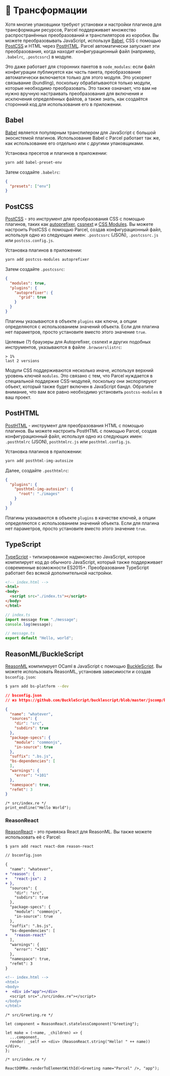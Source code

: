 # 🐠 Трансформации

Хотя многие упаковщики требуют установки и настройки плагинов для трансформации ресурсов, Parcel поддерживает множество распространённых преобразований и транспиляторов из коробки. Вы можете преобразовывать JavaScript, используя [Babel](https://babeljs.io), CSS с помощью [PostCSS](http://postcss.org) и HTML через [PostHTML](https://github.com/posthtml/posthtml). Parcel автоматически запускает эти преобразования, когда находит конфигурационный файл (например, `.babelrc`, `.postcssrc`) в модуле.

Это даже работает для сторонних пакетов в `node_modules`: если файл конфигурации публикуется как часть пакета, преобразование автоматически включается только для этого модуля. Это ускоряет связывание (bundling), поскольку обрабатываются только модули, которые необходимо преобразовать. Это также означает, что вам не нужно вручную настраивать преобразования для включения и исключения определённых файлов, а также знать, как создаётся сторонний код для использования его в приложении.

## Babel

[Babel](https://babeljs.io) является популярным транспилером для JavaScript с большой экосистемой плагинов. Использование Babel с Parcel работает так же, как использование его отдельно или с другими упаковщиками.

Установка пресетов и плагинов в приложении:

```bash
yarn add babel-preset-env
```

Затем создайте `.babelrc`:

```json
{
  "presets": ["env"]
}
```

## PostCSS

[PostCSS](http://postcss.org) - это инструмент для преобразования CSS с помощью плагинов, таких как [autoprefixer](https://github.com/postcss/autoprefixer), [cssnext](http://cssnext.io/) и [CSS Modules](https://github.com/css-modules/css-modules). Вы можете настроить PostCSS с помощью Parcel, создав конфигурационный файл, используя одно из следующих имен: `.postcssrc` (JSON), `.postcssrc.js` или `postcss.config.js`.

Установка плагинов в приложении:

```bash
yarn add postcss-modules autoprefixer
```

Затем создайте `.postcssrc`:

```json
{
  "modules": true,
  "plugins": {
    "autoprefixer": {
      "grid": true
    }
  }
}
```

Плагины указываются в объекте `plugins` как ключи, а опции определяются с использованием значений объекта. Если для плагина нет параметров, просто установите вместо этого значение `true`.

Целевые (?) браузеры для Autoprefixer, cssnext и других подобных инструментов, указываются в файле `.browserslistrc`:

```
> 1%
last 2 versions
```

Модули CSS поддерживаются несколько иначе, используя верхний уровень ключей `modules`. Это связано с тем, что Parcel нуждается в специальной поддержке CSS-модулей, поскольку они экспортируют объект, который также будет включен в JavaScript бандл. Обратите внимание, что вам все равно необходимо установить `postcss-modules` в ваш проект.

## PostHTML

[PostHTML](https://github.com/posthtml/posthtml) - инструмент для преобразования HTML с помощью плагинов. Вы можете настроить PostHTML с помощью Parcel, создав конфигурационный файл, используя одно из следующих имен: `.posthtmlrc` (JSON), `posthtmlrc.js` или `posthtml.config.js`.

Установка плагинов в приложении:

```bash
yarn add posthtml-img-autosize
```

Далее, создайте `.posthtmlrc`:

```json
{
  "plugins": {
    "posthtml-img-autosize": {
      "root": "./images"
    }
  }
}
```

Плагины указываются в объекте `plugins` в качестве ключей, а опции определяются с использованием значений объекта. Если для плагина нет параметров, просто установите вместо этого значение `true`.

## TypeScript

[TypeScript](https://www.typescriptlang.org/) - типизированное надмножество  JavaScript, которое компилирует код до обычного JavaScript, который также поддерживает современные возможности ES2015+. Преобразование TypeScript работает без всякой дополнительной настройки.

```html
<!-- index.html -->
<html>
<body>
  <script src="./index.ts"></script>
</body>
</html>
```

```typescript
// index.ts
import message from "./message";
console.log(message);
```

```typescript
// message.ts
export default "Hello, world";
```

## ReasonML/BuckleScript

[ReasonML](https://reasonml.github.io/) компилирует OCaml в JavaScript с помощью [BuckleScript](https://bucklescript.github.io). Вы можете использовать ReasonML, установив зависимости и создав `bsconfig.json`:

```bash
$ yarn add bs-platform --dev
```

```json
// bsconfig.json
// из https://github.com/BuckleScript/bucklescript/blob/master/jscomp/bsb/templates/basic-reason/bsconfig.json

{
  "name": "whatever",
  "sources": {
    "dir": "src",
    "subdirs": true
  },
  "package-specs": {
    "module": "commonjs",
    "in-source": true
  },
  "suffix": ".bs.js",
  "bs-dependencies": [
  ],
  "warnings": {
    "error": "+101"
  },
  "namespace": true,
  "refmt": 3
}
```

```reason
/* src/index.re */
print_endline("Hello World");
```

### ReasonReact

[ReasonReact](https://reasonml.github.io/reason-react/) - это привязка React для ReasonML. Вы также можете использовать её с Parcel:

```bash
$ yarn add react react-dom reason-react
```

```diff
// bsconfig.json

{
  "name": "whatever",
+ "reason": {
+   "react-jsx": 2
+ },
  "sources": {
    "dir": "src",
    "subdirs": true
  },
  "package-specs": {
    "module": "commonjs",
    "in-source": true
  },
  "suffix": ".bs.js",
  "bs-dependencies": [
+   "reason-react"
  ],
  "warnings": {
    "error": "+101"
  },
  "namespace": true,
  "refmt": 3
}
```

```diff
<!-- index.html -->
<html>
<body>
+  <div id="app"></div>
  <script src="./src/index.re"></script>
</body>
</html>
```

```reason
/* src/Greeting.re */

let component = ReasonReact.statelessComponent("Greeting");

let make = (~name, _children) => {
  ...component,
  render: _self => <div> (ReasonReact.string("Hello! " ++ name)) </div>,
};
```

```reason
/* src/index.re */

ReactDOMRe.renderToElementWithId(<Greeting name="Parcel" />, "app");
```
